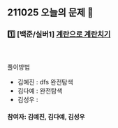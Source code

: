 ## 211025 오늘의 문제 📝
### 1️⃣ [백준/실버1] [계란으로 계란치기](https://www.acmicpc.net/problem/16987) 
<br>

풀이방법  
- 김예진 : dfs 완전탐색
- 김다예 : 완전탐색
- 김성우 :


#### 참여자: 김예진, 김다예, 김성우
